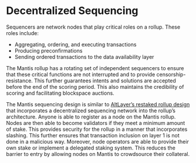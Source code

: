 # Decentralized Sequencing

Sequencers are network nodes that play critical roles on a rollup. These roles include:

- Aggregating, ordering, and executing transactions
- Producing preconfirmations
- Sending ordered transactions to the data availability layer

The Mantis rollup has a rotating set of independent sequencers to ensure that these critical functions are not interrupted and to provide censorship-resistance. This further guarantees intents and solutions are accepted before the end of the scoring period. This also maintains the credibility of scoring and facilitating blockspace auctions.

The Mantis sequencing design is similar to [AltLayer’s restaked rollup design](https://docs.altlayer.io/altlayer-documentation) that incorporates a decentralized sequencing network into the rollup’s architecture. Anyone is able to register as a node on the Mantis rollup. Nodes are then able to become validators if they meet a minimum amount of stake. This provides security for the rollup in a manner that incorporates slashing. This further ensures that transaction inclusion on layer 1 is not done in a malicious way. Moreover, node operators are able to provide their own stake or implement a delegated staking system. This reduces the barrier to entry by allowing nodes on Mantis to crowdsource their collateral.
